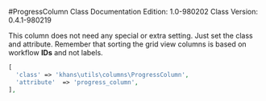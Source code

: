 #ProgressColumn Class
Documentation Edition: 1.0-980202
Class Version: 0.4.1-980219

This column does not need any special or extra setting. Just set the class and attribute.
Remember that sorting the grid view columns is based on workflow **IDs** and not labels.

  ```php
 [
    'class' => 'khans\utils\columns\ProgressColumn',
    'attribute'  => 'progress_column',
 ],
  ```